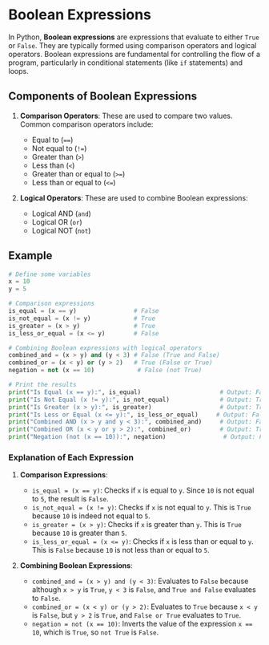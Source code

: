 # Boolean Expressions

In Python, **Boolean expressions** are expressions that evaluate to either `True` or `False`. They are typically formed using comparison operators and logical operators. Boolean expressions are fundamental for controlling the flow of a program, particularly in conditional statements (like `if` statements) and loops.

## Components of Boolean Expressions

1. **Comparison Operators**: These are used to compare two values. Common comparison operators include:

   - Equal to (`==`)
   - Not equal to (`!=`)
   - Greater than (`>`)
   - Less than (`<`)
   - Greater than or equal to (`>=`)
   - Less than or equal to (`<=`)

2. **Logical Operators**: These are used to combine Boolean expressions:
   - Logical AND (`and`)
   - Logical OR (`or`)
   - Logical NOT (`not`)

## Example

```python
# Define some variables
x = 10
y = 5

# Comparison expressions
is_equal = (x == y)                # False
is_not_equal = (x != y)            # True
is_greater = (x > y)               # True
is_less_or_equal = (x <= y)        # False

# Combining Boolean expressions with logical operators
combined_and = (x > y) and (y < 3) # False (True and False)
combined_or = (x < y) or (y > 2)   # True (False or True)
negation = not (x == 10)            # False (not True)

# Print the results
print("Is Equal (x == y):", is_equal)                      # Output: False
print("Is Not Equal (x != y):", is_not_equal)              # Output: True
print("Is Greater (x > y):", is_greater)                   # Output: True
print("Is Less or Equal (x <= y):", is_less_or_equal)     # Output: False
print("Combined AND (x > y and y < 3):", combined_and)     # Output: False
print("Combined OR (x < y or y > 2):", combined_or)        # Output: True
print("Negation (not (x == 10)):", negation)                # Output: False
```

### Explanation of Each Expression

1. **Comparison Expressions**:

   - `is_equal = (x == y)`: Checks if `x` is equal to `y`. Since `10` is not equal to `5`, the result is `False`.
   - `is_not_equal = (x != y)`: Checks if `x` is not equal to `y`. This is `True` because `10` is indeed not equal to `5`.
   - `is_greater = (x > y)`: Checks if `x` is greater than `y`. This is `True` because `10` is greater than `5`.
   - `is_less_or_equal = (x <= y)`: Checks if `x` is less than or equal to `y`. This is `False` because `10` is not less than or equal to `5`.

2. **Combining Boolean Expressions**:
   - `combined_and = (x > y) and (y < 3)`: Evaluates to `False` because although `x > y` is `True`, `y < 3` is `False`, and `True and False` evaluates to `False`.
   - `combined_or = (x < y) or (y > 2)`: Evaluates to `True` because `x < y` is `False`, but `y > 2` is `True`, and `False or True` evaluates to `True`.
   - `negation = not (x == 10)`: Inverts the value of the expression `x == 10`, which is `True`, so `not True` is `False`.
